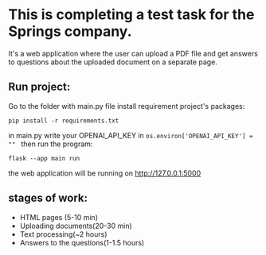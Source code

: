 # This is completing a test task for the Springs company.

It's a web application where the user can upload a PDF file 
and get answers to questions about the uploaded document on a separate page.


## Run project:

Go to the folder with main.py file
install requirement project's packages:

```
pip install -r requirements.txt
```
in main.py write your OPENAI_API_KEY in ``` os.environ['OPENAI_API_KEY'] = ""  ```
then run the program:
```
flask --app main run
```

the web application will be running on http://127.0.0.1:5000



## stages of work:
- HTML pages (5-10 min)
- Uploading documents(20-30 min)
- Text processing(~2 hours)
- Answers to the questions(1-1.5 hours)